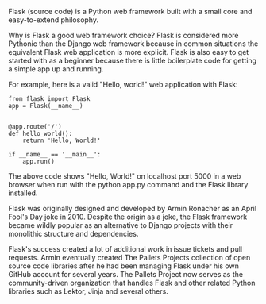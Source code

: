 Flask (source code) is a Python web framework built with a small core and easy-to-extend philosophy.

Why is Flask a good web framework choice?
Flask is considered more Pythonic than the Django web framework because in common situations the equivalent Flask web application is more explicit. Flask is also easy to get started with as a beginner because there is little boilerplate code for getting a simple app up and running.

For example, here is a valid "Hello, world!" web application with Flask:

    from flask import Flask
    app = Flask(__name__)


    @app.route('/')
    def hello_world():
        return 'Hello, World!'

    if __name__ == '__main__':
        app.run()

The above code shows "Hello, World!" on localhost port 5000 in a web browser when run with the python app.py command and the Flask library installed.

Flask was originally designed and developed by Armin Ronacher as an April Fool's Day joke in 2010. Despite the origin as a joke, the Flask framework became wildly popular as an alternative to Django projects with their monolithic structure and dependencies.

Flask's success created a lot of additional work in issue tickets and pull requests. Armin eventually created The Pallets Projects collection of open source code libraries after he had been managing Flask under his own GitHub account for several years. The Pallets Project now serves as the community-driven organization that handles Flask and other related Python libraries such as Lektor, Jinja and several others.